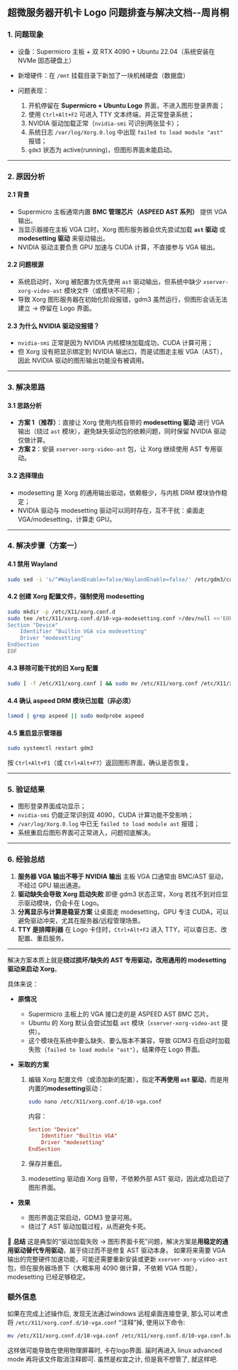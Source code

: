 
## **超微服务器开机卡 Logo 问题排查与解决文档**--周肖桐

### 1. 问题现象

* 设备：Supermicro 主板 + 双 RTX 4090 + Ubuntu 22.04（系统安装在 NVMe 固态硬盘上）
* 新增硬件：在 `/mnt` 挂载目录下新加了一块机械硬盘（数据盘）
* 问题表现：

  1. 开机停留在 **Supermicro + Ubuntu Logo** 界面，不进入图形登录界面；
  2. 使用 `Ctrl+Alt+F2` 可进入 TTY 文本终端，并正常登录系统；
  3. NVIDIA 驱动加载正常（`nvidia-smi` 可识别两张显卡）；
  4. 系统日志 `/var/log/Xorg.0.log` 中出现 `failed to load module "ast"` 报错；
  5. `gdm3` 状态为 active(running)，但图形界面未能启动。

---

### 2. 原因分析

#### 2.1 背景

* Supermicro 主板通常内置 **BMC 管理芯片（ASPEED AST 系列）** 提供 VGA 输出。
* 当显示器接在主板 VGA 口时，Xorg 图形服务器会优先尝试加载 **`ast` 驱动** 或 **modesetting 驱动** 来驱动输出。
* NVIDIA 驱动主要负责 GPU 加速与 CUDA 计算，不直接参与 VGA 输出。

#### 2.2 问题根源

* 系统启动时，Xorg 被配置为优先使用 `ast` 驱动输出，但系统中缺少 `xserver-xorg-video-ast` 模块文件（或模块不可用）；
* 导致 Xorg 图形服务器在初始化阶段报错，gdm3 虽然运行，但图形会话无法建立 → 停留在 Logo 界面。

#### 2.3 为什么 NVIDIA 驱动没报错？

* `nvidia-smi` 正常是因为 NVIDIA 内核模块加载成功，CUDA 计算可用；
* 但 Xorg 没有把显示绑定到 NVIDIA 输出口，而是试图走主板 VGA（AST），因此 NVIDIA 驱动的图形输出功能没有被调用。

---

### 3. 解决思路

#### 3.1 思路分析

* **方案 1（推荐）**：直接让 Xorg 使用内核自带的 **modesetting 驱动** 进行 VGA 输出（绕过 `ast` 模块），避免缺失驱动包的依赖问题，同时保留 NVIDIA 驱动仅做计算。
* **方案 2**：安装 `xserver-xorg-video-ast` 包，让 Xorg 继续使用 AST 专用驱动。

#### 3.2 选择理由

* modesetting 是 Xorg 的通用输出驱动，依赖极少，与内核 DRM 模块协作稳定；
* NVIDIA 驱动与 modesetting 驱动可以同时存在，互不干扰：桌面走 VGA/modesetting，计算走 GPU。

---

### 4. 解决步骤（方案一）

#### 4.1 禁用 Wayland

```bash
sudo sed -i 's/^#WaylandEnable=false/WaylandEnable=false/' /etc/gdm3/custom.conf
```

#### 4.2 创建 Xorg 配置文件，强制使用 modesetting

```bash
sudo mkdir -p /etc/X11/xorg.conf.d
sudo tee /etc/X11/xorg.conf.d/10-vga-modesetting.conf >/dev/null <<'EOF'
Section "Device"
    Identifier "Builtin VGA via modesetting"
    Driver "modesetting"
EndSection
EOF
```

#### 4.3 移除可能干扰的旧 Xorg 配置

```bash
sudo [ -f /etc/X11/xorg.conf ] && sudo mv /etc/X11/xorg.conf /etc/X11/xorg.conf.bak
```

#### 4.4 确认 aspeed DRM 模块已加载（非必须）

```bash
lsmod | grep aspeed || sudo modprobe aspeed
```

#### 4.5 重启显示管理器

```bash
sudo systemctl restart gdm3
```

按 `Ctrl+Alt+F1`（或 `Ctrl+Alt+F7`）返回图形界面，确认是否恢复。

---

### 5. 验证结果

* 图形登录界面成功显示；
* `nvidia-smi` 仍能正常识别双 4090，CUDA 计算功能不受影响；
* `/var/log/Xorg.0.log` 中已无 `failed to load module ast` 报错；
* 系统重启后图形界面可正常进入，问题彻底解决。

---

### 6. 经验总结

1. **服务器 VGA 输出不等于 NVIDIA 输出**
   主板 VGA 口通常由 BMC/AST 驱动，不经过 GPU 输出通道。
2. **驱动缺失会导致 Xorg 启动失败**
   即便 gdm3 状态正常，Xorg 若找不到对应显示驱动模块，仍会卡在 Logo。
3. **分离显示与计算是稳妥方案**
   让桌面走 modesetting，GPU 专注 CUDA，可以避免驱动冲突，尤其在服务器/远程管理场景。
4. **TTY 是排障利器**
   在 Logo 卡住时，`Ctrl+Alt+F2` 进入 TTY，可以查日志、改配置、重启服务。

------
解决方案本质上就是**绕过损坏/缺失的 AST 专用驱动，改用通用的 modesetting 驱动来启动 Xorg**。

具体来说：

* **原情况**

  * Supermicro 主板上的 VGA 接口走的是 ASPEED AST BMC 芯片。
  * Ubuntu 的 Xorg 默认会尝试加载 `ast` 模块（`xserver-xorg-video-ast` 提供）。
  * 这个模块在系统中要么缺失、要么版本不兼容，导致 GDM3 在启动时加载失败（`failed to load module "ast"`），结果停在 Logo 界面。

* **采取的方案**

  1. 编辑 Xorg 配置文件（或添加新的配置），指定**不再使用 `ast` 驱动**，而是用内置的**modesetting**驱动：

     ```bash
     sudo nano /etc/X11/xorg.conf.d/10-vga.conf
     ```

     内容：

     ```conf
     Section "Device"
         Identifier "Builtin VGA"
         Driver "modesetting"
     EndSection
     ```
  2. 保存并重启。
  3. modesetting 驱动由 Xorg 自带，不依赖外部 AST 驱动，因此成功启动了图形界面。

* **效果**

  * 图形界面正常启动，GDM3 登录可用。
  * 绕过了 AST 驱动加载过程，从而避免卡死。

📌 **总结**
这是典型的“驱动加载失败 → 图形界面卡死”问题，解决方案是**用稳定的通用驱动替代专用驱动**，属于绕过而不是修复 AST 驱动本身。
如果将来需要 VGA 输出的完整硬件加速功能，可能还需要重新安装或更新 `xserver-xorg-video-ast` 包，但在服务器场景下（大概率用 4090 做计算，不依赖 VGA 性能），modesetting 已经足够稳定。

### 额外信息

如果在完成上述操作后, 发现无法通过windows 远程桌面连接登录, 那么可以考虑将 `/etc/X11/xorg.conf.d/10-vga.conf` “注释”掉, 使用以下命令:

```bash
mv /etc/X11/xorg.conf.d/10-vga.conf /etc/X11/xorg.conf.d/10-vga.conf.bak
```

这样做可能导致在使用物理屏幕时, 卡在logo界面. 届时再进入 linux advanced mode 再将该文件取消注释即可. 虽然是权宜之计, 但是我不想管了, 就这样吧.